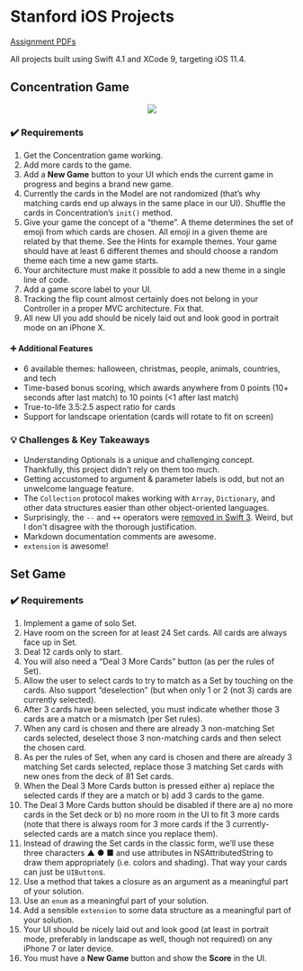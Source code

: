 # Stanford iOS Projects

[Assignment PDFs](https://drive.google.com/drive/folders/1-TWZDChwwzkiGzt78QlPZDzN-j82JfR6)

All projects built using Swift 4.1 and XCode 9, targeting iOS 11.4.

## Concentration Game

<p align="center">
	<img src="Demos/concentration.gif">
</p>

### :heavy_check_mark: Requirements

1. Get the Concentration game working.
2. Add more cards to the game.
3. Add a **New Game** button to your UI which ends the current game in progress and
begins a brand new game.
4. Currently the cards in the Model are not randomized (that’s why matching cards end
up always in the same place in our UI). Shuffle the cards in Concentration’s `init()`
method.
5. Give your game the concept of a “theme”. A theme determines the set of emoji from
which cards are chosen. All emoji in a given theme are related by that theme. See the
Hints for example themes. Your game should have at least 6 different themes and
should choose a random theme each time a new game starts.
6. Your architecture must make it possible to add a new theme in a single line of code.
7. Add a game score label to your UI.
8. Tracking the flip count almost certainly does not belong in your Controller in a proper
MVC architecture. Fix that.
9. All new UI you add should be nicely laid out and look good in portrait mode on an
iPhone X.

#### :heavy_plus_sign: Additional Features

- 6 available themes: halloween, christmas, people, animals, countries, and tech
- Time-based bonus scoring, which awards anywhere from 0 points (10+ seconds after last match) to 10 points (<1 after last match)
- True-to-life 3.5:2.5 aspect ratio for cards
- Support for landscape orientation (cards will rotate to fit on screen)

### :bulb: Challenges & Key Takeaways

- Understanding Optionals is a unique and challenging concept. Thankfully, this project didn't rely on them too much.
- Getting accustomed to argument & parameter labels is odd, but not an unwelcome language feature.
- The `Collection` protocol makes working with `Array`, `Dictionary`, and other data structures easier than other object-oriented languages.
- Surprisingly, the `--` and `++` operators were [removed in Swift 3](https://github.com/apple/swift-evolution/blob/master/proposals/0004-remove-pre-post-inc-decrement.md). Weird, but I don't disagree with the thorough justification.
- Markdown documentation comments are awesome.
- `extension` is awesome!

## Set Game

### :heavy_check_mark: Requirements

1. Implement a game of solo Set.
2. Have room on the screen for at least 24 Set cards. All cards are always face up in Set.
3. Deal 12 cards only to start.
4. You will also need a “Deal 3 More Cards” button (as per the rules of Set).
5. Allow the user to select cards to try to match as a Set by touching on the cards. Also support “deselection” (but when only 1 or 2 (not 3) cards are currently selected).
6. After 3 cards have been selected, you must indicate whether those 3 cards are a match
or a mismatch (per Set rules).
7. When any card is chosen and there are already 3 non-matching Set cards selected,
deselect those 3 non-matching cards and then select the chosen card.
8. As per the rules of Set, when any card is chosen and there are already 3 matching
Set cards selected, replace those 3 matching Set cards with new ones from the deck of
81 Set cards.
9. When the Deal 3 More Cards button is pressed either a) replace the selected cards if
they are a match or b) add 3 cards to the game.
10. The Deal 3 More Cards button should be disabled if there are a) no more cards in the
Set deck or b) no more room in the UI to fit 3 more cards (note that there is always
room for 3 more cards if the 3 currently-selected cards are a match since you replace
them).
11. Instead of drawing the Set cards in the classic form, we’ll use these three characters ▲ ● ■ and use attributes in NSAttributedString to draw them
appropriately (i.e. colors and shading). That way your cards can just be `UIButton`s.
12. Use a method that takes a closure as an argument as a meaningful part of your
solution.
13. Use an `enum` as a meaningful part of your solution.
14. Add a sensible `extension` to some data structure as a meaningful part of your
solution.
15. Your UI should be nicely laid out and look good (at least in portrait mode, preferably
in landscape as well, though not required) on any iPhone 7 or later device.
16. You must have a **New Game** button and show the **Score** in the UI.
